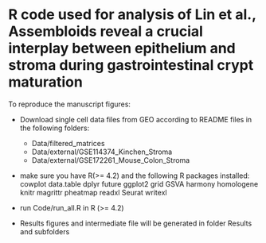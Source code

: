 # R code used for analysis of Lin et al., Assembloids reveal a crucial interplay between epithelium and stroma during gastrointestinal crypt maturation 

To reproduce the manuscript figures: 

  - Download single cell data files from GEO according to README files in the following folders:
     - Data/filtered_matrices
     - Data/external/GSE114374_Kinchen_Stroma
     - Data/external/GSE172261_Mouse_Colon_Stroma

  - make sure you have R(>= 4.2) and the following R packages installed:
    cowplot data.table dplyr future ggplot2 grid GSVA harmony homologene knitr magrittr pheatmap readxl Seurat writexl
  - run Code/run_all.R in R (>= 4.2)
  - Results figures and intermediate file will be generated in folder Results and subfolders

